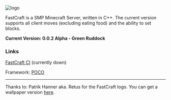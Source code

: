 ![logo](http://host-it.tk/uploads/a525d737eedf8476e18353521fe66256.png)


FastCraft is a SMP Minecraft Server, written in C++.  The current version supports all client moves (excluding eating food) and the ability to set blocks. 

**Current Version: 0.0.2 Alpha - Green Ruddock**

### Links

[FastCraft CI](http://46.38.232.73:8080/job/FastCraft/) (currently down)

Framework: [POCO](http://pocoproject.org/)

***

Thanks to: Patrik Hanner aka. Retus for the FastCraft logo. 
You can get a wallpaper version [here](https://github.com/downloads/sprenger120/FastCraft/Wallpaper.zip).